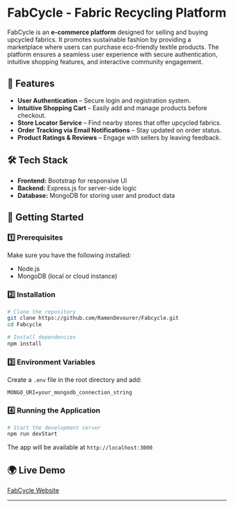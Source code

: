 # FabCycle - Fabric Recycling Platform

FabCycle is an **e-commerce platform** designed for selling and buying upcycled fabrics. It promotes sustainable fashion by providing a marketplace where users can purchase eco-friendly textile products. The platform ensures a seamless user experience with secure authentication, intuitive shopping features, and interactive community engagement.

## 🌿 Features

- **User Authentication** – Secure login and registration system.
- **Intuitive Shopping Cart** – Easily add and manage products before checkout.
- **Store Locator Service** – Find nearby stores that offer upcycled fabrics.
- **Order Tracking via Email Notifications** – Stay updated on order status.
- **Product Ratings & Reviews** – Engage with sellers by leaving feedback.

## 🛠️ Tech Stack

- **Frontend:** Bootstrap for responsive UI
- **Backend:** Express.js for server-side logic
- **Database:** MongoDB for storing user and product data

## 🚀 Getting Started

### 1️⃣ Prerequisites
Make sure you have the following installed:
- Node.js
- MongoDB (local or cloud instance)

### 2️⃣ Installation
```bash
# Clone the repository
git clone https://github.com/RamenDevourer/Fabcycle.git
cd Fabcycle

# Install dependencies
npm install
```

### 3️⃣ Environment Variables
Create a `.env` file in the root directory and add:
```
MONGO_URI=your_mongodb_connection_string
```

### 4️⃣ Running the Application
```bash
# Start the development server
npm run devStart
```
The app will be available at `http://localhost:3000`

## 🌍 Live Demo
[FabCycle Website](https://fabcycle.vercel.app)

---

